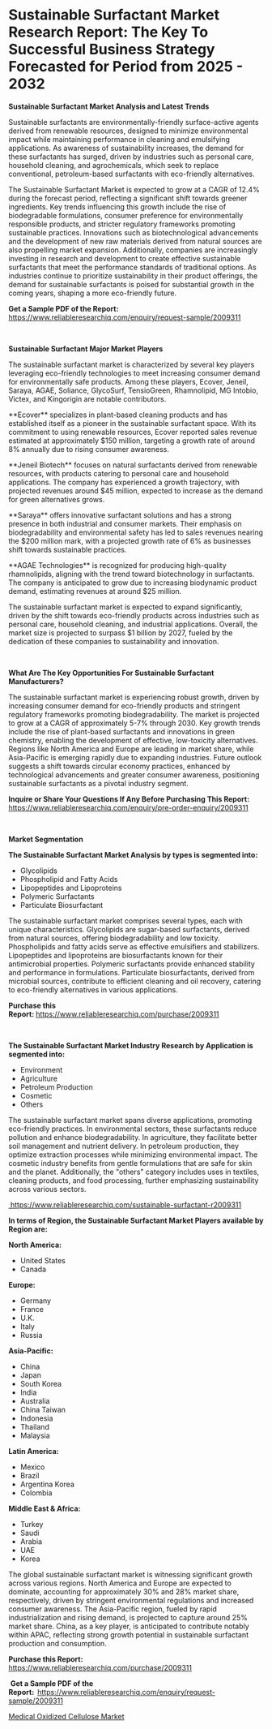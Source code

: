 <p><h1>Sustainable Surfactant Market Research Report: The Key To Successful Business Strategy Forecasted for Period from 2025 - 2032</h1></p><p><strong>Sustainable Surfactant Market Analysis and Latest Trends</strong></p>
<p><p>Sustainable surfactants are environmentally-friendly surface-active agents derived from renewable resources, designed to minimize environmental impact while maintaining performance in cleaning and emulsifying applications. As awareness of sustainability increases, the demand for these surfactants has surged, driven by industries such as personal care, household cleaning, and agrochemicals, which seek to replace conventional, petroleum-based surfactants with eco-friendly alternatives.</p><p>The Sustainable Surfactant Market is expected to grow at a CAGR of 12.4% during the forecast period, reflecting a significant shift towards greener ingredients. Key trends influencing this growth include the rise of biodegradable formulations, consumer preference for environmentally responsible products, and stricter regulatory frameworks promoting sustainable practices. Innovations such as biotechnological advancements and the development of new raw materials derived from natural sources are also propelling market expansion. Additionally, companies are increasingly investing in research and development to create effective sustainable surfactants that meet the performance standards of traditional options. As industries continue to prioritize sustainability in their product offerings, the demand for sustainable surfactants is poised for substantial growth in the coming years, shaping a more eco-friendly future.</p></p>
<p><strong>Get a Sample PDF of the Report:&nbsp;</strong> <a href="https://www.reliableresearchiq.com/enquiry/request-sample/2009311?utm_campaign=2257&utm_medium=2&utm_source=Github&utm_content=ia&utm_term=05022025&utm_id=sustainable-surfactant">https://www.reliableresearchiq.com/enquiry/request-sample/2009311</a></p>
<p>&nbsp;</p>
<p><strong>Sustainable Surfactant Major Market Players</strong></p>
<p><p>The sustainable surfactant market is characterized by several key players leveraging eco-friendly technologies to meet increasing consumer demand for environmentally safe products. Among these players, Ecover, Jeneil, Saraya, AGAE, Soliance, GlycoSurf, TensioGreen, Rhamnolipid, MG Intobio, Victex, and Kingorigin are notable contributors.</p><p>**Ecover** specializes in plant-based cleaning products and has established itself as a pioneer in the sustainable surfactant space. With its commitment to using renewable resources, Ecover reported sales revenue estimated at approximately $150 million, targeting a growth rate of around 8% annually due to rising consumer awareness.</p><p>**Jeneil Biotech** focuses on natural surfactants derived from renewable resources, with products catering to personal care and household applications. The company has experienced a growth trajectory, with projected revenues around $45 million, expected to increase as the demand for green alternatives grows.</p><p>**Saraya** offers innovative surfactant solutions and has a strong presence in both industrial and consumer markets. Their emphasis on biodegradability and environmental safety has led to sales revenues nearing the $200 million mark, with a projected growth rate of 6% as businesses shift towards sustainable practices.</p><p>**AGAE Technologies** is recognized for producing high-quality rhamnolipids, aligning with the trend toward biotechnology in surfactants. The company is anticipated to grow due to increasing biodynamic product demand, estimating revenues at around $25 million.</p><p>The sustainable surfactant market is expected to expand significantly, driven by the shift towards eco-friendly products across industries such as personal care, household cleaning, and industrial applications. Overall, the market size is projected to surpass $1 billion by 2027, fueled by the dedication of these companies to sustainability and innovation.</p></p>
<p>&nbsp;</p>
<p><strong>What Are The Key Opportunities For Sustainable Surfactant Manufacturers?</strong></p>
<p><p>The sustainable surfactant market is experiencing robust growth, driven by increasing consumer demand for eco-friendly products and stringent regulatory frameworks promoting biodegradability. The market is projected to grow at a CAGR of approximately 5-7% through 2030. Key growth trends include the rise of plant-based surfactants and innovations in green chemistry, enabling the development of effective, low-toxicity alternatives. Regions like North America and Europe are leading in market share, while Asia-Pacific is emerging rapidly due to expanding industries. Future outlook suggests a shift towards circular economy practices, enhanced by technological advancements and greater consumer awareness, positioning sustainable surfactants as a pivotal industry segment.</p></p>
<p><strong>Inquire or Share Your Questions If Any Before Purchasing This Report:</strong> <a href="https://www.reliableresearchiq.com/enquiry/pre-order-enquiry/2009311?utm_campaign=2257&utm_medium=2&utm_source=Github&utm_content=ia&utm_term=05022025&utm_id=sustainable-surfactant">https://www.reliableresearchiq.com/enquiry/pre-order-enquiry/2009311</a></p>
<p>&nbsp;</p>
<p><strong>Market Segmentation</strong></p>
<p><strong>The Sustainable Surfactant Market Analysis by types is segmented into:</strong></p>
<p><ul><li>Glycolipids</li><li>Phospholipid and Fatty Acids</li><li>Lipopeptides and Lipoproteins</li><li>Polymeric Surfactants</li><li>Particulate Biosurfactant</li></ul></p>
<p><p>The sustainable surfactant market comprises several types, each with unique characteristics. Glycolipids are sugar-based surfactants, derived from natural sources, offering biodegradability and low toxicity. Phospholipids and fatty acids serve as effective emulsifiers and stabilizers. Lipopeptides and lipoproteins are biosurfactants known for their antimicrobial properties. Polymeric surfactants provide enhanced stability and performance in formulations. Particulate biosurfactants, derived from microbial sources, contribute to efficient cleaning and oil recovery, catering to eco-friendly alternatives in various applications.</p></p>
<p><strong>Purchase this Report:&nbsp;</strong><a href="https://www.reliableresearchiq.com/purchase/2009311?utm_campaign=2257&utm_medium=2&utm_source=Github&utm_content=ia&utm_term=05022025&utm_id=sustainable-surfactant">https://www.reliableresearchiq.com/purchase/2009311</a></p>
<p>&nbsp;</p>
<p><strong>The Sustainable Surfactant Market Industry Research by Application is segmented into:</strong></p>
<p><ul><li>Environment</li><li>Agriculture</li><li>Petroleum Production</li><li>Cosmetic</li><li>Others</li></ul></p>
<p><p>The sustainable surfactant market spans diverse applications, promoting eco-friendly practices. In environmental sectors, these surfactants reduce pollution and enhance biodegradability. In agriculture, they facilitate better soil management and nutrient delivery. In petroleum production, they optimize extraction processes while minimizing environmental impact. The cosmetic industry benefits from gentle formulations that are safe for skin and the planet. Additionally, the "others" category includes uses in textiles, cleaning products, and food processing, further emphasizing sustainability across various sectors.</p></p>
<p><a href="https://www.reliableresearchiq.com/sustainable-surfactant-r2009311?utm_campaign=2257&utm_medium=2&utm_source=Github&utm_content=ia&utm_term=05022025&utm_id=sustainable-surfactant">&nbsp;https://www.reliableresearchiq.com/sustainable-surfactant-r2009311</a></p>
<p><strong>In terms of Region, the Sustainable Surfactant Market Players available by Region are:</strong></p>
<p>
    <p> <strong> North America: </strong>
        <ul>
            <li>United States</li>
            <li>Canada</li>
        </ul>
        </p> 
    <p> <strong> Europe: </strong>
        <ul>
            <li>Germany</li>
            <li>France</li>
            <li>U.K.</li>
            <li>Italy</li>
            <li>Russia</li>
        </ul>
        </p> 
    <p> <strong> Asia-Pacific: </strong>
        <ul>
            <li>China</li>
            <li>Japan</li>
            <li>South Korea</li>
            <li>India</li>
            <li>Australia</li>
            <li>China Taiwan</li>
            <li>Indonesia</li>
            <li>Thailand</li>
            <li>Malaysia</li>
        </ul>
        </p> 
    <p> <strong> Latin America: </strong>
        <ul>
            <li>Mexico</li>
            <li>Brazil</li>
            <li>Argentina Korea</li>
            <li>Colombia</li>
        </ul>
        </p> 
    <p> <strong> Middle East & Africa: </strong>
        <ul>
            <li>Turkey</li>
            <li>Saudi</li>
            <li>Arabia</li>
            <li>UAE</li>
            <li>Korea</li>
        </ul>
    </p>
    </p>
<p><p>The global sustainable surfactant market is witnessing significant growth across various regions. North America and Europe are expected to dominate, accounting for approximately 30% and 28% market share, respectively, driven by stringent environmental regulations and increased consumer awareness. The Asia-Pacific region, fueled by rapid industrialization and rising demand, is projected to capture around 25% market share. China, as a key player, is anticipated to contribute notably within APAC, reflecting strong growth potential in sustainable surfactant production and consumption.</p></p>
<p><strong>Purchase this Report: </strong><a href="https://www.reliableresearchiq.com/purchase/2009311?utm_campaign=2257&utm_medium=2&utm_source=Github&utm_content=ia&utm_term=05022025&utm_id=sustainable-surfactant">https://www.reliableresearchiq.com/purchase/2009311</a></p>
<p>&nbsp;<strong>Get a Sample PDF of the Report:&nbsp;&nbsp;</strong><a href="https://www.reliableresearchiq.com/enquiry/request-sample/2009311?utm_campaign=2257&utm_medium=2&utm_source=Github&utm_content=ia&utm_term=05022025&utm_id=sustainable-surfactant">https://www.reliableresearchiq.com/enquiry/request-sample/2009311</a></p>
<p><strong></strong></p>
<p><p><a href="https://github.com/hillsmyung726/Market-Research-Report-List-1/blob/main/medical-oxidized-cellulose-market.md?utm_campaign=2257&utm_medium=2&utm_source=Github&utm_content=ia&utm_term=05022025&utm_id=sustainable-surfactant">Medical Oxidized Cellulose Market</a></p></p>
